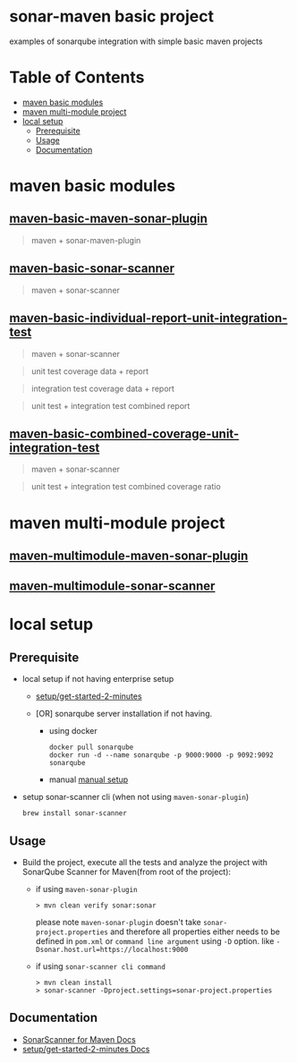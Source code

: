 # sonar-maven basic project
examples of sonarqube integration with simple basic maven projects

Table of Contents
=================

   * [maven basic modules](#maven-basic-modules)
   * [maven multi-module project](#maven-multi-module-project)
   * [local setup](#local-setup)
      * [Prerequisite](#prerequisite)
      * [Usage](#usage)
      * [Documentation](#documentation)
      
# maven basic modules
## [maven-basic-maven-sonar-plugin](maven-basic-maven-sonar-plugin)
>   maven + sonar-maven-plugin

## [maven-basic-sonar-scanner](maven-basic-sonar-scanner)
>   maven + sonar-scanner

## [maven-basic-individual-report-unit-integration-test](maven-basic-individual-report-unit-integration-test)
>   maven + sonar-scanner

>   unit test coverage data + report

>   integration test coverage data + report

>   unit test + integration test combined report

## [maven-basic-combined-coverage-unit-integration-test](maven-basic-combined-coverage-unit-integration-test)
>   maven + sonar-scanner

>   unit test + integration test combined coverage ratio

# maven multi-module project

## [maven-multimodule-maven-sonar-plugin](maven-multimodule-maven-sonar-plugin)

## [maven-multimodule-sonar-scanner](maven-multimodule-sonar-scanner)

# local setup

## Prerequisite
*   local setup if not having enterprise setup
    *   [setup/get-started-2-minutes](https://docs.sonarqube.org/latest/setup/get-started-2-minutes/)
    *   [OR] sonarqube server installation if not having.
    
        *   using docker  
            ```shell script
            docker pull sonarqube
            docker run -d --name sonarqube -p 9000:9000 -p 9092:9092 sonarqube
            ```        
        *   manual
            [manual setup](https://docs.sonarqube.org/latest/setup/get-started-2-minutes/)
        
*   setup sonar-scanner cli (when not using `maven-sonar-plugin`)
    ```shell script
    brew install sonar-scanner
    ```
## Usage

* Build the project, execute all the tests and analyze the project with SonarQube Scanner for Maven(from root  of the project):
    *   if using `maven-sonar-plugin`
        ```shell script
        > mvn clean verify sonar:sonar
        ```
        please note `maven-sonar-plugin` doesn't take `sonar-project.properties` and therefore all properties either needs to be defined
        in `pom.xml` or `command line argument` using `-D` option. like `-Dsonar.host.url=https://localhost:9000`
                
    *   if using `sonar-scanner cli command`
        ```shell script
        > mvn clean install
        > sonar-scanner -Dproject.settings=sonar-project.properties  
        ```
## Documentation

*   [SonarScanner for Maven Docs](https://docs.sonarqube.org/latest/analysis/scan/sonarscanner-for-maven/)
*   [setup/get-started-2-minutes Docs](https://docs.sonarqube.org/latest/setup/get-started-2-minutes/)
